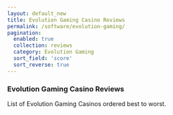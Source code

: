 ```yaml
---
layout: default_new
title: Evolution Gaming Casino Reviews
permalink: /software/evolution-gaming/
pagination: 
  enabled: true
  collection: reviews
  category: Evolution Gaming
  sort_field: 'score'
  sort_reverse: true
---
```


### Evolution Gaming Casino Reviews

List of Evolution Gaming Casinos ordered best to worst.